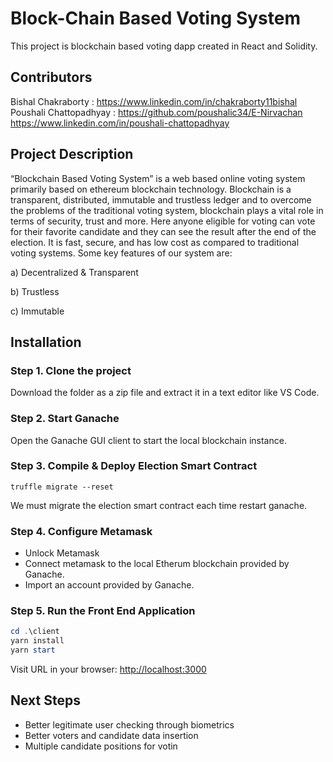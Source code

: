 # Block-Chain Based Voting System

This project is blockchain based voting dapp created in React and Solidity.

## Contributors

Bishal Chakraborty : https://www.linkedin.com/in/chakraborty11bishal
Poushali Chattopadhyay : https://github.com/poushalic34/E-Nirvachan
                         https://www.linkedin.com/in/poushali-chattopadhyay

## Project Description

“Blockchain Based Voting System” is a web based online voting system primarily based on ethereum blockchain technology. Blockchain is a transparent, distributed, immutable and trustless ledger and to overcome the problems of the traditional voting system, blockchain plays a vital role in terms of security, trust and more. Here anyone eligible for voting can vote for their favorite candidate and they can see the result after the end of the election. It is fast, secure, and has low cost as compared to traditional voting systems. Some key features of our system are:

a) Decentralized & Transparent

b) Trustless

c) Immutable
## Installation

### Step 1. Clone the project

Download the folder as a zip file and extract it in a text editor like VS Code.

### Step 2. Start Ganache

Open the Ganache GUI client to start the local blockchain instance.

### Step 3. Compile & Deploy Election Smart Contract

```truffle migrate --reset```

We must migrate the election smart contract each time restart ganache.

### Step 4. Configure Metamask

- Unlock Metamask
- Connect metamask to the local Etherum blockchain provided by Ganache.
- Import an account provided by Ganache.

### Step 5. Run the Front End Application

```powershell
cd .\client
yarn install
yarn start
```

Visit URL in your browser: <http://localhost:3000>

## Next Steps

- Better legitimate user checking through biometrics
- Better voters and candidate data insertion
- Multiple candidate positions for votin
